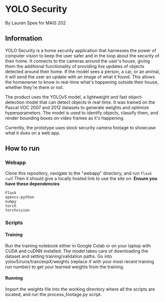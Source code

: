 # YOLO Security

By Lauren Spee for MAIS 202

## Information
YOLO Security is a home security application that harnesses the power of computer vision to keep the user safer and in the loop about the security of their home. It connects to the cameras around the user's house, giving them the additional functionality of providing live updates of objects detected around their home. If the model sees a person, a car, or an animal, it will send the user an update with an image of what it found. This allows the homeowner to know in real-time what's happening outside their house, whether they're there or not. 

The product uses the YOLOv5 model, a lightweight and fast object-detection model that can detect objects in real-time. It was trained on the Pascal VOC 2007 and 2012 datasets to generate weights and optimize hyperparameters. The model is used to identify objects, classify them, and render bounding boxes on video frames as it's happening.

Currently, the prototype uses stock security camera footage to showcase what it does on a web app.

## How to run

### Webapp
Clone this repository, navigate to the "webapp" directory, and run ```flask run```! Then it should give a locally hosted link to use the site on.
**Ensure you have these dependencies**
```
Flask
opencv-python
numpy
torch
torchvision
```

### Scripts

#### Training
Run the training notebook either in Google Colab or on your laptop with CUDA and cuDNN installed. The model takes care of downloading the dataset and setting training/validation paths. Go into yolov5/runs/train/expX/weights (replace *X* with your most recent training run number) to get your learned weights from the training.

#### Running
Import the weights file into the working directory where all the scripts are located, and run the process_footage.py script.

